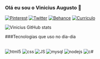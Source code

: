 ### Olá eu sou o Vinicius Augusto 🤟
[![Pinterest](https://aleen42.github.io/badges/src/pinterest.svg)](https://br.pinterest.com/augvns/)
[![Twitter](https://img.shields.io/badge/Twitter-1DA1F2?style=for-the-badge&logo=twitter&logoColor=white)](https://twitter.com/augvns)
[![Behance](https://img.shields.io/badge/-Behance-blue?style=for-the-badge&logo=behance&logoColor=white)](https://www.behance.net/spaccx/)
[![Curriculo](https://img.shields.io/website?label=MeuCurriculo&style=for-thebadge&url=https://viniciusaugusto14.github.io/site-curriculo)](https://viniciusaugusto14.github.io/site-curriculo)

![Vinicius GitHub stats](https://github-readme-stats.vercel.app/api?username=ViniciusAugusto14&show_icons=true&theme=merko)

###Tecnologias que uso no dia-dia

<div style="display: inline_block"><br/>
    <img align="center" alt="html5" src="https://img.shields.io/badge/HTML5-E34F26?style=for-the-badge&logo=html5&logoColor=white">
    <img align="center" alt="css" src="https://img.shields.io/badge/CSS3-1572B6?style=for-the-badge&logo=css3&logoColor=white">
    <img align="center" alt="JS" src="https://img.shields.io/badge/JavaScript-F7DF1E?style=for-the-badge&logo=javascript&logoColor=black">
    <img align="center" alt="mysql" src="https://img.shields.io/badge/MySQL-00000F?style=for-the-badge&logo=mysql&logoColor=white">
    <img align="center" alt="nodejs" src="https://img.shields.io/badge/Node.js-43853D?style=for-the-badge&logo=node.js&logoColor=white">
    <img align="center" alt="c#" src="https://img.shields.io/badge/C%23-239120?style=for-the-badge&logo=c-sharp&logoColor=white">
</div>
